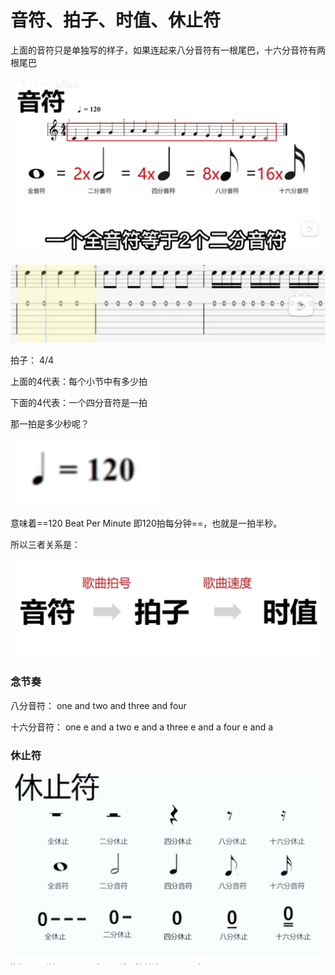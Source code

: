 # 音符、拍子、时值、休止符

上面的音符只是单独写的样子，如果连起来八分音符有一根尾巴，十六分音符有两根尾巴

<img src="./img/image-20240822180817725.png" alt="image-20240822180817725" style="zoom:50%;" />

![image-20240822180841282](./img/image-20240822180841282.png)

拍子： 4/4 

上面的4代表：每个小节中有多少拍

下面的4代表：一个四分音符是一拍

那一拍是多少秒呢？

![image-20240822180852793](./img/image-20240822180852793.png)

意味着==120 Beat Per Minute 即120拍每分钟==，也就是一拍半秒。

所以三者关系是：

![image-20240822180900401](./img/image-20240822180900401.png)

### 念节奏

八分音符： one and two and three and four

十六分音符： one e and a two e and a three e and a four e and a

### 休止符

![image-20240822181051719](./img/image-20240822181051719.png)